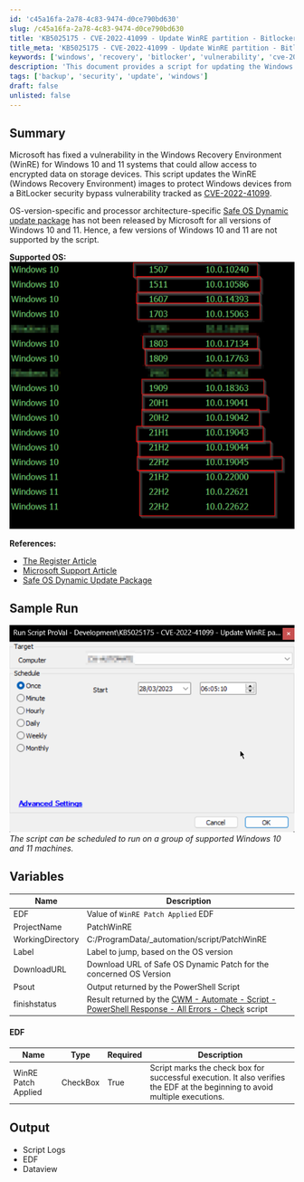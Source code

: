 ```yaml
---
id: 'c45a16fa-2a78-4c83-9474-d0ce790bd630'
slug: /c45a16fa-2a78-4c83-9474-d0ce790bd630
title: 'KB5025175 - CVE-2022-41099 - Update WinRE partition - Bitlocker Fix'
title_meta: 'KB5025175 - CVE-2022-41099 - Update WinRE partition - Bitlocker Fix'
keywords: ['windows', 'recovery', 'bitlocker', 'vulnerability', 'cve-2022-41099', 'update', 'security']
description: 'This document provides a script for updating the Windows Recovery Environment (WinRE) to address a BitLocker security bypass vulnerability (CVE-2022-41099) in Windows 10 and 11. It includes details on supported OS versions, variables used in the script, sample run outputs, and references for further information.'
tags: ['backup', 'security', 'update', 'windows']
draft: false
unlisted: false
---
```


## Summary

Microsoft has fixed a vulnerability in the Windows Recovery Environment (WinRE) for Windows 10 and 11 systems that could allow access to encrypted data on storage devices. This script updates the WinRE (Windows Recovery Environment) images to protect Windows devices from a BitLocker security bypass vulnerability tracked as [CVE-2022-41099](https://msrc.microsoft.com/update-guide/vulnerability/CVE-2022-41099).

OS-version-specific and processor architecture-specific [Safe OS Dynamic update package](https://www.catalog.update.microsoft.com/Search.aspx?q=Safe%20OS) has not been released by Microsoft for all versions of Windows 10 and 11. Hence, a few versions of Windows 10 and 11 are not supported by the script.

**Supported OS:**  
![Supported OS](../../../static/img/KB5025175---CVE-2022-41099---Update-WinRE-partition---Bitlocker-Fix/image_1.png)

**References:**  
- [The Register Article](https://www.theregister.com/2023/03/19/microsoft_fix_bitlocker_bypass/)  
- [Microsoft Support Article](https://support.microsoft.com/en-us/topic/kb5025175-updating-the-winre-partition-on-deployed-devices-to-address-security-vulnerabilities-in-cve-2022-41099-ba6621fa-5a9f-48f1-9ca3-e13eb56fb589)  
- [Safe OS Dynamic Update Package](https://www.catalog.update.microsoft.com/Search.aspx?q=Safe%20OS)  

## Sample Run

![Sample Run](../../../static/img/KB5025175---CVE-2022-41099---Update-WinRE-partition---Bitlocker-Fix/image_2.png)  
*The script can be scheduled to run on a group of supported Windows 10 and 11 machines.*

## Variables

| Name               | Description                                                               |
|--------------------|---------------------------------------------------------------------------|
| EDF                | Value of `WinRE Patch Applied` EDF                                       |
| ProjectName        | PatchWinRE                                                               |
| WorkingDirectory    | C:/ProgramData/_automation/script/PatchWinRE                            |
| Label              | Label to jump, based on the OS version                                   |
| DownloadURL        | Download URL of Safe OS Dynamic Patch for the concerned OS Version       |
| Psout              | Output returned by the PowerShell Script                                  |
| finishstatus       | Result returned by the [CWM - Automate - Script - PowerShell Response - All Errors - Check](<./PowerShell Response - All Errors - Check.md>) script |

#### EDF

| Name                  | Type      | Required | Description                                                                 |
|-----------------------|-----------|----------|-----------------------------------------------------------------------------|
| WinRE Patch Applied    | CheckBox  | True     | Script marks the check box for successful execution. It also verifies the EDF at the beginning to avoid multiple executions. |

## Output

- Script Logs
- EDF
- Dataview


